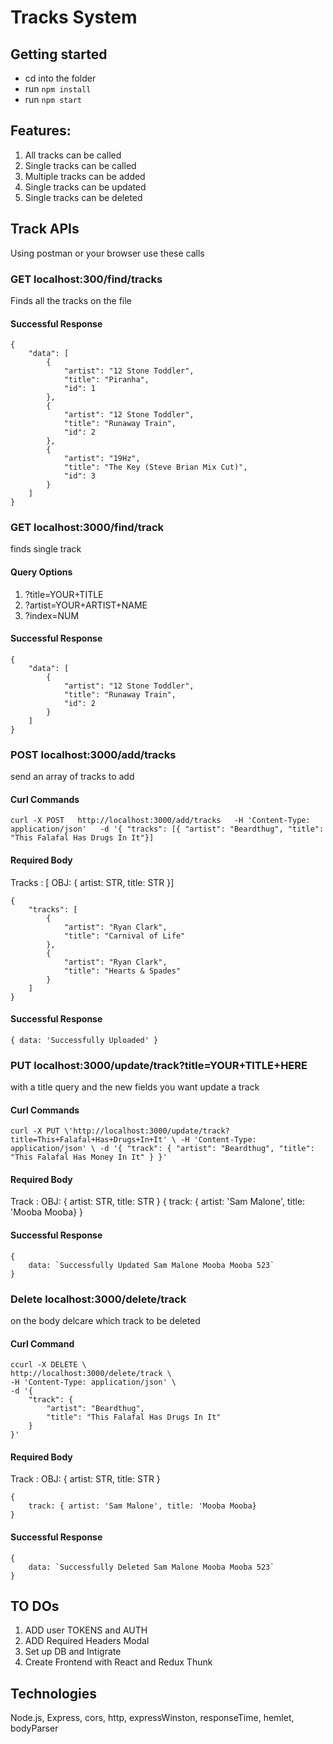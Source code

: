 # Tracks System

## Getting started

* cd into the folder
* run `npm install`
* run `npm start`

## Features:
1. All tracks can be called
2. Single tracks can be called
3. Multiple tracks can be added
4. Single tracks can be updated
5. Single tracks can be deleted

## Track APIs
Using postman or your browser use these calls

### GET localhost:300/find/tracks
Finds all the tracks on the file

#### Successful Response
    {
        "data": [
            {
                "artist": "12 Stone Toddler",
                "title": "Piranha",
                "id": 1
            },
            {
                "artist": "12 Stone Toddler",
                "title": "Runaway Train",
                "id": 2
            },
            {
                "artist": "19Hz",
                "title": "The Key (Steve Brian Mix Cut)",
                "id": 3
            }
        ]
    }


### GET localhost:3000/find/track
finds single track
#### Query Options
1. ?title=YOUR+TITLE
2. ?artist=YOUR+ARTIST+NAME
3. ?index=NUM

#### Successful Response
    {
        "data": [
            {
                "artist": "12 Stone Toddler",
                "title": "Runaway Train",
                "id": 2
            }
        ]
    }

### POST localhost:3000/add/tracks
send an array of tracks to add

#### Curl Commands
    curl -X POST   http://localhost:3000/add/tracks   -H 'Content-Type: application/json'   -d '{ "tracks": [{ "artist": "Beardthug", "title": "This Falafal Has Drugs In It"}]

#### Required Body
Tracks : [ OBJ: { artist: STR, title: STR }]

    {
        "tracks": [
            {
                "artist": "Ryan Clark",
                "title": "Carnival of Life"
            },
            {
                "artist": "Ryan Clark",
                "title": "Hearts & Spades"
            }
        ]
    }

#### Successful Response
    { data: 'Successfully Uploaded' }

### PUT localhost:3000/update/track?title=YOUR+TITLE+HERE
with a title query and the new fields you want update a track 

#### Curl Commands
    curl -X PUT \'http://localhost:3000/update/track?title=This+Falafal+Has+Drugs+In+It' \ -H 'Content-Type: application/json' \ -d '{ "track": { "artist": "Beardthug", "title": "This Falafal Has Money In It" } }'

#### Required Body
Track :  OBJ: { artist: STR, title: STR }
    {
        track: { artist: 'Sam Malone', title: 'Mooba Mooba}
    }

#### Successful Response
    {
        data: `Successfully Updated Sam Malone Mooba Mooba 523`
    }

### Delete localhost:3000/delete/track
on the body delcare which track to be deleted

#### Curl Command 
    ccurl -X DELETE \
    http://localhost:3000/delete/track \
    -H 'Content-Type: application/json' \
    -d '{
        "track": {
            "artist": "Beardthug",
            "title": "This Falafal Has Drugs In It"
        }
    }'

#### Required Body
Track :  OBJ: { artist: STR, title: STR }

    {
        track: { artist: 'Sam Malone', title: 'Mooba Mooba}
    }

#### Successful Response
    {
        data: `Successfully Deleted Sam Malone Mooba Mooba 523`
    }

## TO DOs
1. ADD user TOKENS and AUTH
3. ADD Required Headers Modal
4. Set up DB and Intigrate
5. Create Frontend with React and Redux Thunk


## Technologies
Node.js, Express, cors, http, expressWinston, responseTime, hemlet, bodyParser

